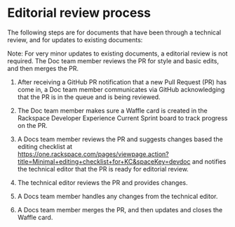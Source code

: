 # Editorial review process

The following steps are for documents that have been through a technical review, and for updates to existing documents:

Note: For very minor updates to existing documents, a editorial review is not required. The Doc team member reviews the 
      PR for style and basic edits, and then merges the PR.

1. After receiving a GitHub PR notification that a new Pull Request (PR) has come in, a Doc team member communicates via GitHub 
   acknowledging that the PR is in the queue and is being reviewed.

2. The Doc team member makes sure a Waffle card is created in the Rackspace Developer Experience Current Sprint board to track 
   progress on the PR.

3.  A Docs team member reviews the PR and suggests changes based the editing checklist at  
    https://one.rackspace.com/pages/viewpage.action?title=Minimal+editing+checklist+for+KC&spaceKey=devdoc 
    and notifies the technical editor that the PR is ready for editorial review.

4.  The technical editor reviews the PR and provides changes.

5.  A Docs team member handles any changes from the technical editor. 

6.  A Docs team member merges the PR, and then updates and closes the Waffle card.